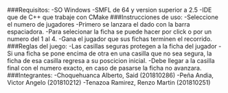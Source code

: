 ###Requisitos:
    -SO Windows
    -SMFL de 64 y version superior a 2.5
    -IDE que de C++ que trabaje con CMake
###Instrucciones de uso:
    -Seleccione el numero de jugadores
    -Primero se lanzara el dado con la barra espaciadora.
    -Para selecionar la ficha se puede hacer por click o por un numero del 1 al 4.
    -Gana el jugador que sus fichas terminen el recorrido.
###Reglas del juego:
    -Las casillas seguras protegen a la ficha del jugador
    -Si una ficha se pone encima de otra en una casilla que no sea segura, la ficha de esa casilla regresa a su poscicion inicial.
    -Debe llegar a la casilla final con el numero exacto, en caso de pasarse la ficha no avanzara.
###Integrantes:
    -Choquehuanca  Alberto, Said (201810286)
    -Peña Andia, Victor Angelo (201810212)
    -Tenazoa Ramirez, Renzo Martin (201810251)
